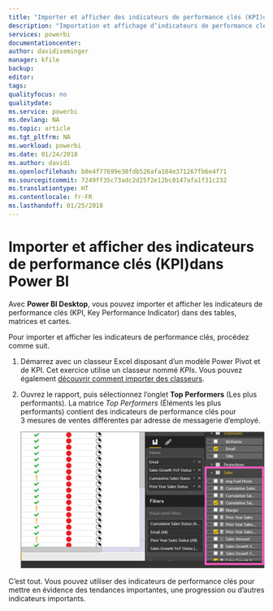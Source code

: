 ```yaml
---
title: "Importer et afficher des indicateurs de performance clés (KPI)dans Power BI"
description: "Importation et affichage d’indicateurs de performance clés (KPI)"
services: powerbi
documentationcenter: 
author: davidiseminger
manager: kfile
backup: 
editor: 
tags: 
qualityfocus: no
qualitydate: 
ms.service: powerbi
ms.devlang: NA
ms.topic: article
ms.tgt_pltfrm: NA
ms.workload: powerbi
ms.date: 01/24/2018
ms.author: davidi
ms.openlocfilehash: b0e4f77699e38fdb526afa184e371267fb6e4f71
ms.sourcegitcommit: 7249ff35c73adc2d25f2e12bc0147afa1f31c232
ms.translationtype: HT
ms.contentlocale: fr-FR
ms.lasthandoff: 01/25/2018
---
```

# <a name="import-and-display-kpis-in-power-bi"></a>Importer et afficher des indicateurs de performance clés (KPI)dans Power BI
Avec **Power BI Desktop**, vous pouvez importer et afficher les indicateurs de performance clés (KPI, Key Performance Indicator) dans des tables, matrices et cartes.

Pour importer et afficher les indicateurs de performance clés, procédez comme suit.

1. Démarrez avec un classeur Excel disposant d’un modèle Power Pivot et de KPI. Cet exercice utilise un classeur nommé *KPIs*. Vous pouvez également [découvrir comment importer des classeurs](desktop-import-excel-workbooks.md).  
2. Ouvrez le rapport, puis sélectionnez l’onglet **Top Performers** (Les plus performants).  La matrice *Top Performers* (Éléments les plus performants) contient des indicateurs de performance clés pour 3 mesures de ventes différentes par adresse de messagerie d’employé.  
   
    ![](media/desktop-import-and-display-kpis/desktoppreviewfeatureon.jpg)

C’est tout. Vous pouvez utiliser des indicateurs de performance clés pour mettre en évidence des tendances importantes, une progression ou d’autres indicateurs importants.

